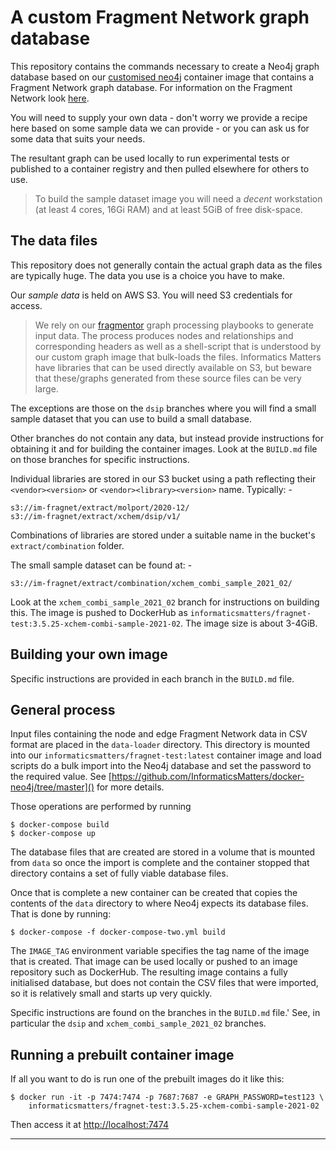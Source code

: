 # A custom Fragment Network graph database
This repository contains the commands necessary to create a Neo4j graph
database based on our [customised neo4j] container image that contains a
Fragment Network graph database. For information on the Fragment Network
look [here](https://fragnet.informaticsmatters.com/).

You will need to supply your own data - don't worry we provide
a recipe here based on some sample data we can provide - or you can ask
us for some data that suits your needs.

The resultant graph can be used locally to run experimental tests or
published to a container registry and then pulled elsewhere for others to use.

>   To build the sample dataset image you will need a _decent_ workstation
(at least 4 cores, 16Gi RAM) and at least 5GiB of free disk-space.

## The data files
This repository does not generally contain the actual graph data as the files are
typically huge. The data you use is a choice you have to make.

Our _sample data_ is held on AWS S3. You will need S3 credentials for access.

>   We rely on our [fragmentor] graph processing playbooks to generate input
data. The process produces nodes and relationships and corresponding
headers as well as a shell-script that is understood by our custom graph
image that bulk-loads the files. Informatics Matters have libraries that
can be used directly available on S3, but beware that these/graphs
generated from these source files can be very large.

The exceptions are those on the `dsip` branches where you will find a small sample dataset
that you can use to build a small database.

Other branches do not contain any data, but instead provide instructions for
obtaining it and for building the container images. Look at the `BUILD.md` file
on those branches for specific instructions.

Individual libraries are stored in our S3 bucket using a path
reflecting their `<vendor><version>` or `<vendor><library><version>`
name. Typically: -

    s3://im-fragnet/extract/molport/2020-12/
    s3://im-fragnet/extract/xchem/dsip/v1/

Combinations of libraries are stored under a suitable name in the bucket's
`extract/combination` folder.

The small sample dataset can be found at: -

    s3://im-fragnet/extract/combination/xchem_combi_sample_2021_02/

Look at the `xchem_combi_sample_2021_02` branch for instructions on building this.
The image is pushed to DockerHub as
`informaticsmatters/fragnet-test:3.5.25-xchem-combi-sample-2021-02`.
The image size is about 3-4GiB.

## Building your own image
Specific instructions are provided in each branch in the `BUILD.md` file.

## General process

Input files containing the node and edge Fragment Network data in CSV format
are placed in the `data-loader` directory.
This directory is mounted into our `informaticsmatters/fragnet-test:latest` container
image and load scripts do a bulk import into the Neo4j database and set the password
to the required value. See [https://github.com/InformaticsMatters/docker-neo4j/tree/master]()
for more details.

Those operations are performed by running

    $ docker-compose build
    $ docker-compose up

The database files that are created are stored in a volume that is mounted from
`data` so once the import is complete and the container stopped that directory
contains a set of fully viable database files.

Once that is complete a new container can be created that
copies the contents of the `data` directory to where Neo4j expects its database
files. That is done by running:

    $ docker-compose -f docker-compose-two.yml build

The `IMAGE_TAG` environment variable specifies the tag name of the image that is
created. That image can be used locally or pushed to an image repository such as
DockerHub. The resulting image contains a fully initialised database, but does not
contain the CSV files that were imported, so it is relatively small and starts up
very quickly.

Specific instructions are found on the branches in the `BUILD.md` file.'
See, in particular the `dsip` and `xchem_combi_sample_2021_02` branches.

## Running a prebuilt container image
If all you want to do is run one of the prebuilt images do it like this:

    $ docker run -it -p 7474:7474 -p 7687:7687 -e GRAPH_PASSWORD=test123 \
        informaticsmatters/fragnet-test:3.5.25-xchem-combi-sample-2021-02

Then access it at [http://localhost:7474]()

---

[aws cli]: https://pypi.org/project/awscli/
[xchem]: https://www.diamond.ac.uk/industry/Techniques-Available/Integrated-Structural-Biology/Fragment-Screening---XChem/Fragment-Libraries.html
[chemspace]: https://chem-space.com
[customised neo4j]: https://github.com/InformaticsMatters/docker-neo4j
[fragmentor]: https://github.com/InformaticsMatters/fragmentor
